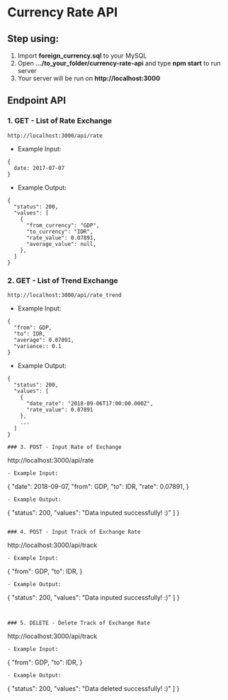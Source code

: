 # Currency Rate API

## Step using:
1. Import **foreign_currency.sql** to your MySQL
2. Open **.../to_your_folder/currency-rate-api** and type **npm start** to run server
3. Your server will be run on **http://localhost:3000**

## Endpoint API

### 1. GET - List of Rate Exchange

```
http://localhost:3000/api/rate
```
- Example Input:
```
{
  date: 2017-07-07
}
```
- Example Output:
```
{
  "status": 200,
  "values": [
    {
      "from_currency": "GDP",
      "to_currency": "IDR",
      "rate_value": 0.07891,
      "average_value": null,
    },
  ]
}

```
### 2. GET - List of Trend Exchange
```
http://localhost:3000/api/rate_trend
```
- Example Input:
```
{
  "from": GDP,
  "to": IDR,
  "average": 0.07891,
  "variance:: 0.1
}
```
- Example Output:
```
{
  "status": 200,
  "values": [
    {
      "date_rate": "2018-09-06T17:00:00.000Z",
      "rate_value": 0.07891
    },
    ...
  ]
}

### 3. POST - Input Rate of Exchange

```
http://localhost:3000/api/rate
```
- Example Input:
```
{
  "date": 2018-09-07,
  "from": GDP,
  "to": IDR,
  "rate": 0.07891,
}
```
- Example Output:
```
{
  "status": 200,
  "values": "Data inputed successfully! :)"
  ]
}
```

### 4. POST - Input Track of Exchange Rate

```
http://localhost:3000/api/track
```
- Example Input:
```
{
  "from": GDP,
  "to": IDR,
}
```
- Example Output:
```
{
  "status": 200,
  "values": "Data inputed successfully! :)"
  ]
}
```


### 5. DELETE - Delete Track of Exchange Rate

```
http://localhost:3000/api/track
```
- Example Input:
```
{
  "from": GDP,
  "to": IDR,
}
```
- Example Output:
```
{
  "status": 200,
  "values": "Data deleted successfully! :)"
  ]
}
```
